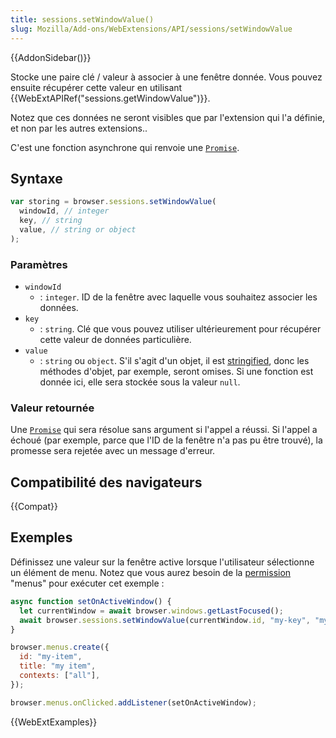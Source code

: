 ```yaml
---
title: sessions.setWindowValue()
slug: Mozilla/Add-ons/WebExtensions/API/sessions/setWindowValue
---
```


{{AddonSidebar()}}

Stocke une paire clé / valeur à associer à une fenêtre donnée. Vous pouvez ensuite récupérer cette valeur en utilisant {{WebExtAPIRef("sessions.getWindowValue")}}.

Notez que ces données ne seront visibles que par l'extension qui l'a définie, et non par les autres extensions..

C'est une fonction asynchrone qui renvoie une [`Promise`](/fr/docs/Web/JavaScript/Reference/Objets_globaux/Promise).

## Syntaxe

```js
var storing = browser.sessions.setWindowValue(
  windowId, // integer
  key, // string
  value, // string or object
);
```

### Paramètres

- `windowId`
  - : `integer`. ID de la fenêtre avec laquelle vous souhaitez associer les données.
- `key`
  - : `string`. Clé que vous pouvez utiliser ultérieurement pour récupérer cette valeur de données particulière.
- `value`
  - : `string` ou `object`. S'il s'agit d'un objet, il est [stringified](/fr/docs/Web/JavaScript/Reference/Global_Objects/JSON/stringify), donc les méthodes d'objet, par exemple, seront omises. Si une fonction est donnée ici, elle sera stockée sous la valeur `null`.

### Valeur retournée

Une [`Promise`](/fr/docs/Web/JavaScript/Reference/Objets_globaux/Promise) qui sera résolue sans argument si l'appel a réussi. Si l'appel a échoué (par exemple, parce que l'ID de la fenêtre n'a pas pu être trouvé), la promesse sera rejetée avec un message d'erreur.

## Compatibilité des navigateurs

{{Compat}}

## Exemples

Définissez une valeur sur la fenêtre active lorsque l'utilisateur sélectionne un élément de menu. Notez que vous aurez besoin de la [permission](/fr/Add-ons/WebExtensions/manifest.json/permissions) "menus" pour exécuter cet exemple :

```js
async function setOnActiveWindow() {
  let currentWindow = await browser.windows.getLastFocused();
  await browser.sessions.setWindowValue(currentWindow.id, "my-key", "my-value");
}

browser.menus.create({
  id: "my-item",
  title: "my item",
  contexts: ["all"],
});

browser.menus.onClicked.addListener(setOnActiveWindow);
```

{{WebExtExamples}}
